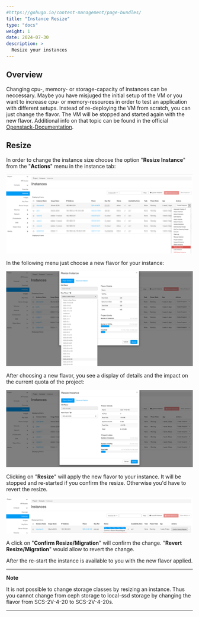 ```yaml
---
#https://gohugo.io/content-management/page-bundles/
title: "Instance Resize"
type: "docs"
weight: 1
date: 2024-07-30
description: >
  Resize your instances
---
```


## Overview

Changing cpu-, memory- or storage-capacity of instances can be neccessary. Maybe you have misjuged the initial setup of the VM or you want to increase cpu- or memory-resources in order to test an application with different setups.
Instead of re-deploying the VM from scratch, you can just change the flavor. The VM will be stopped and started again with the new flavor. Additional info on that topic can be found in the official [Openstack-Documentation](https://docs.openstack.org/nova/latest//user/resize.html).

## Resize 

In order to change the instance size choose the option "**Resize Instance**" from the "**Actions**" menu in the instance tab:

![screenshot of the instances tab](resize-instance.png)

In the following menu just choose a new flavor for your instance:

![screenshot of the resize menu](resize-instance-menu.png)

After choosing a new flavor, you see a display of details and the impact on the current quota of the project:

![screenshot of the resize menu 2](resize-instance-menu-2.png)

Clicking on "**Resize**" will apply the new flavor to your instance. It will be stopped and re-started if you confirm the resize. Otherwise you'd have to revert the resize.

![screenshot acknowledge](acknowledge-resize.png)

A click on "**Confirm Resize/Migration**" will confirm the change.  "**Revert Resize/Migration**" would allow to revert the change.

After the re-start the instance is available to you with the new flavor applied.

---
**Note**

It is not possible to change storage classes by resizing an instance. Thus you cannot change from ceph storage to local-ssd storage by changing the flavor from SCS-2V-4-20 to SCS-2V-4-20s.

---